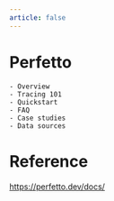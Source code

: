 ```yaml
---
article: false
---
```

# Perfetto

```
- Overview
- Tracing 101
- Quickstart
- FAQ
- Case studies
- Data sources
```

# Reference

https://perfetto.dev/docs/